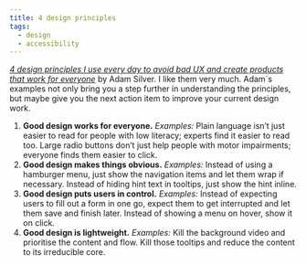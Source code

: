 ```yaml
---
title: 4 design principles
tags:
  - design
  - accessibility
---
```

[<cite>4 design principles I use every day to avoid bad UX and create products that work for everyone</cite>](https://adamsilver.io/blog/4-design-principles-i-use-every-day-to-avoid-bad-ux-and-create-products-that-work-for-everyone/) by Adam Silver. I like them very much.  Adam´s examples not only bring you a step further in understanding the principles, but maybe give you the next action item to improve your current design work.

1. **Good design works for everyone.** *Examples:* Plain language isn’t just easier to read for people with low literacy; experts find it easier to read too. Large radio buttons don’t just help people with motor impairments; everyone finds them easier to click.
2. **Good design makes things obvious.** *Examples:* Instead of using a hamburger menu, just show the navigation items and let them wrap if necessary. Instead of hiding hint text in tooltips, just show the hint inline.
3. **Good design puts users in control.** *Examples:* Instead of expecting users to fill out a form in one go, expect them to get interrupted and let them save and finish later. Instead of showing a menu on hover, show it on click.
4. **Good design is lightweight.** *Examples:* Kill the background video and prioritise the content and flow. Kill those tooltips and reduce the content to its irreducible core.
